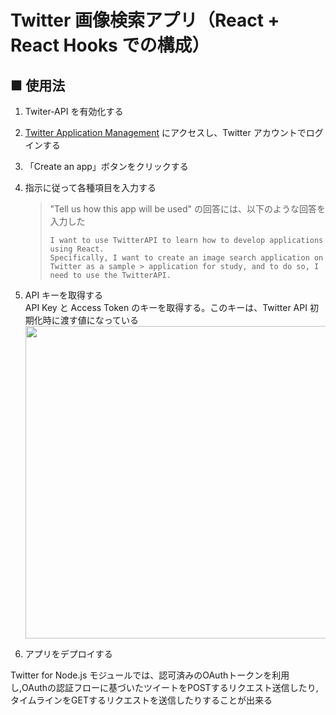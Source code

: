 # Twitter 画像検索アプリ（React + React Hooks での構成）

## ■ 使用法

1. Twiter-API を有効化する<br>
  1. [Twitter Application Management](https://developer.twitter.com/en/apps) にアクセスし、Twitter アカウントでログインする<br>
  1. 「Create an app」ボタンをクリックする<br>
  1. 指示に従って各種項目を入力する<br>
      > "Tell us how this app will be used" の回答には、以下のような回答を入力した
      > ```
      > I want to use TwitterAPI to learn how to develop applications using React.
      > Specifically, I want to create an image search application on Twitter as a sample > application for study, and to do so, I need to use the TwitterAPI.
      > ```

  1. API キーを取得する<br>
    API Key と Access Token のキーを取得する。このキーは、Twitter API 初期化時に渡す値になっている
    <img src="https://user-images.githubusercontent.com/25688193/141665748-3ca3a280-eb78-49e8-b33f-28a1ff28f0c3.png" width=500 />

1. アプリをデプロイする



Twitter for Node.js モジュールでは、認可済みのOAuthトークンを利用し,OAuthの認証フローに基づいたツイートをPOSTするリクエスト送信したり,タイムラインをGETするリクエストを送信したりすることが出来る
